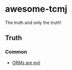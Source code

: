 # awesome-tcmj
The truth and only the truth!


 ## Truth
### Common
- [ORMs are evil](https://github.com/tcmj/awesome-tcmj/blob/cf39b41bf5e89927fccedd1f7023a7796980dadc/data/orms_are_evil.md) 
